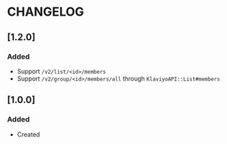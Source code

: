 # CHANGELOG

## [1.2.0]

### Added

 - Support `/v2/list/<id>/members`
 - Support `/v2/group/<id>/members/all` through `KlaviyoAPI::List#members`

## [1.0.0]

### Added

- Created

